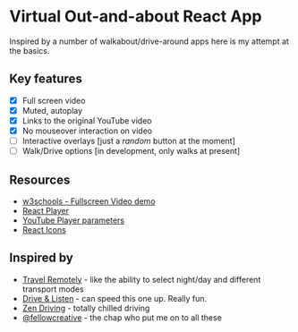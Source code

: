 # Virtual Out-and-about React App

Inspired by a number of walkabout/drive-around apps here is my attempt at the basics.

## Key features

- [x] Full screen video
- [x] Muted, autoplay
- [x] Links to the original YouTube video
- [x] No mouseover interaction on video
- [ ] Interactive overlays [just a _random_ button at the moment]
- [ ] Walk/Drive options [in development, only walks at present]

## Resources

- [w3schools - Fullscreen Video demo](https://www.w3schools.com/howto/howto_css_fullscreen_video.asp)
- [React Player](https://www.npmjs.com/package/react-player)
- [YouTube Player parameters](https://developers.google.com/youtube/player_parameters?playerVersion=HTML5#autoplay)
- [React Icons](https://react-icons.github.io/react-icons/)

## Inspired by

- [Travel Remotely](https://travel-remotely.netlify.app/) - like the ability to select night/day and different transport modes
- [Drive & Listen](https://driveandlisten.herokuapp.com/) - can speed this one up. Really fun.
- [Zen Driving](https://www.youtube.com/watch?v=9FEO-XKo4cw) - totally chilled driving
- [@fellowcreative](https://twitter.com/fellowcreative) - the chap who put me on to all these
